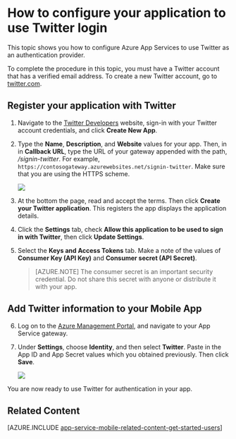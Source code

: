 <properties
	pageTitle="How to configure Twitter authentication for your App Services application"
	description="Learn how to configure Twitter authentication for your App Services application."
	services="app-service\mobile"
	documentationCenter=""
	authors="mattchenderson" 
	manager="dwrede"
	editor=""/>

<tags
	ms.service="app-service-mobile"
	ms.workload="mobile"
	ms.tgt_pltfrm="na"
	ms.devlang="multiple"
	ms.topic="article"
	ms.date="02/19/2015"
	ms.author="mahender"/>

# How to configure your application to use Twitter login

This topic shows you how to configure Azure App Services to use Twitter as an authentication provider.

To complete the procedure in this topic, you must have a Twitter account that has a verified email address. To create a new Twitter account, go to <a href="http://go.microsoft.com/fwlink/p/?LinkID=268287" target="_blank">twitter.com</a>.

## <a name="register"> </a>Register your application with Twitter

1. Navigate to the [Twitter Developers] website, sign-in with your Twitter account credentials, and click **Create New App**.

2. Type the **Name**, **Description**, and **Website** values for your app. Then, in in **Callback URL**, type the URL of your gateway appended with the path, _/signin-twitter_. For example, `https://contosogateway.azurewebsites.net/signin-twitter`. Make sure that you are using the HTTPS scheme.

    ![][0]

3.  At the bottom the page, read and accept the terms. Then click **Create your Twitter application**. This registers the app displays the application details.

4. Click the **Settings** tab, check **Allow this application to be used to sign in with Twitter**, then click **Update Settings**.

5. Select the **Keys and Access Tokens** tab. Make a note of the values of **Consumer Key (API Key)** and **Consumer secret (API Secret)**.

    > [AZURE.NOTE] The consumer secret is an important security credential. Do not share this secret with anyone or distribute it with your app.


## <a name="secrets"> </a>Add Twitter information to your Mobile App

6. Log on to the [Azure Management Portal], and navigate to your App Service gateway.

7. Under **Settings**, choose **Identity**, and then select **Twitter**. Paste in the App ID and App Secret values which you obtained previously. Then click **Save**.

    ![][1]

You are now ready to use Twitter for authentication in your app.

## <a name="related-content"> </a>Related Content

[AZURE.INCLUDE [app-service-mobile-related-content-get-started-users](../includes/app-service-mobile-related-content-get-started-users.md)]



<!-- Images. -->

[0]: ./media/app-service-how-to-configure-twitter-authentication/app-service-twitter-redirect.png
[1]: ./media/app-service-how-to-configure-twitter-authentication/app-service-twitter-settings.png

<!-- URLs. -->

[Twitter Developers]: http://go.microsoft.com/fwlink/p/?LinkId=268300
[Azure Management Portal]: https://portal.azure.com/
[xamarin]: app-services-mobile-app-dotnet-backend-xamarin-ios-get-started-users-preview.md
